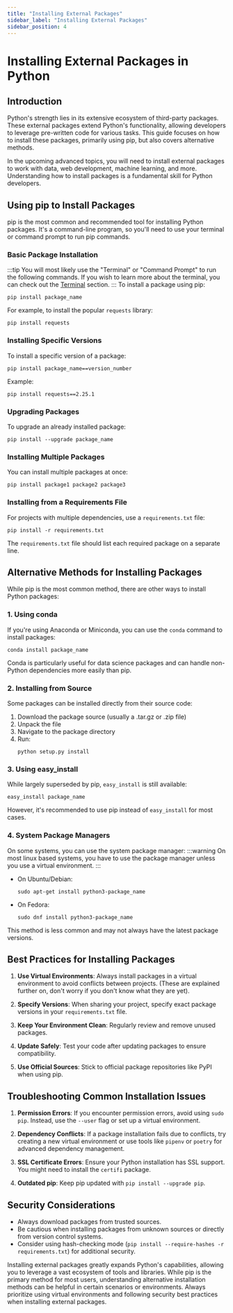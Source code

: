 ```yaml
---
title: "Installing External Packages"
sidebar_label: "Installing External Packages"
sidebar_position: 4
---
```

# Installing External Packages in Python

## Introduction

Python's strength lies in its extensive ecosystem of third-party packages. These external packages extend Python's functionality, allowing developers to leverage pre-written code for various tasks. This guide focuses on how to install these packages, primarily using pip, but also covers alternative methods.

In the upcoming advanced topics, you will need to install external packages to work with data, web development, machine learning, and more. Understanding how to install packages is a fundamental skill for Python developers.

## Using pip to Install Packages

pip is the most common and recommended tool for installing Python packages. It's a command-line program, so you'll need to use your terminal or command prompt to run pip commands.

### Basic Package Installation
:::tip
You will most likely use the "Terminal" or "Command Prompt" to run the following commands. If you wish to learn more about the terminal, you can check out the [Terminal](/docs/universal-topics/terminal) section.
:::
To install a package using pip:

```
pip install package_name
```

For example, to install the popular `requests` library:

```
pip install requests
```

### Installing Specific Versions

To install a specific version of a package:

```
pip install package_name==version_number
```

Example:

```
pip install requests==2.25.1
```

### Upgrading Packages

To upgrade an already installed package:

```
pip install --upgrade package_name
```

### Installing Multiple Packages

You can install multiple packages at once:

```
pip install package1 package2 package3
```

### Installing from a Requirements File

For projects with multiple dependencies, use a `requirements.txt` file:

```
pip install -r requirements.txt
```

The `requirements.txt` file should list each required package on a separate line.

## Alternative Methods for Installing Packages

While pip is the most common method, there are other ways to install Python packages:

### 1. Using conda

If you're using Anaconda or Miniconda, you can use the `conda` command to install packages:

```
conda install package_name
```

Conda is particularly useful for data science packages and can handle non-Python dependencies more easily than pip.

### 2. Installing from Source

Some packages can be installed directly from their source code:

1. Download the package source (usually a .tar.gz or .zip file)
2. Unpack the file
3. Navigate to the package directory
4. Run:
   ```
   python setup.py install
   ```

### 3. Using easy_install

While largely superseded by pip, `easy_install` is still available:

```
easy_install package_name
```

However, it's recommended to use pip instead of `easy_install` for most cases.

### 4. System Package Managers

On some systems, you can use the system package manager:
:::warning
On most linux based systems, you have to use the package manager unless you use a virtual environment.
:::

- On Ubuntu/Debian:
  ```
  sudo apt-get install python3-package_name
  ```
- On Fedora:
  ```
  sudo dnf install python3-package_name
  ```

This method is less common and may not always have the latest package versions.

## Best Practices for Installing Packages

1. **Use Virtual Environments**: Always install packages in a virtual environment to avoid conflicts between projects. (These are explained further on, don't worry if you don't know what they are yet).

2. **Specify Versions**: When sharing your project, specify exact package versions in your `requirements.txt` file.

3. **Keep Your Environment Clean**: Regularly review and remove unused packages.

4. **Update Safely**: Test your code after updating packages to ensure compatibility.

5. **Use Official Sources**: Stick to official package repositories like PyPI when using pip.

## Troubleshooting Common Installation Issues

1. **Permission Errors**: If you encounter permission errors, avoid using `sudo pip`. Instead, use the `--user` flag or set up a virtual environment.

2. **Dependency Conflicts**: If a package installation fails due to conflicts, try creating a new virtual environment or use tools like `pipenv` or `poetry` for advanced dependency management.

3. **SSL Certificate Errors**: Ensure your Python installation has SSL support. You might need to install the `certifi` package.

4. **Outdated pip**: Keep pip updated with `pip install --upgrade pip`.

## Security Considerations

- Always download packages from trusted sources.
- Be cautious when installing packages from unknown sources or directly from version control systems.
- Consider using hash-checking mode (`pip install --require-hashes -r requirements.txt`) for additional security.

Installing external packages greatly expands Python's capabilities, allowing you to leverage a vast ecosystem of tools and libraries. While pip is the primary method for most users, understanding alternative installation methods can be helpful in certain scenarios or environments. Always prioritize using virtual environments and following security best practices when installing external packages.